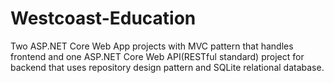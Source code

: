 # Westcoast-Education
Two ASP.NET Core Web App projects with MVC pattern that handles frontend and one ASP.NET Core Web API(RESTful standard) project for backend that uses repository design pattern and SQLite relational database.
